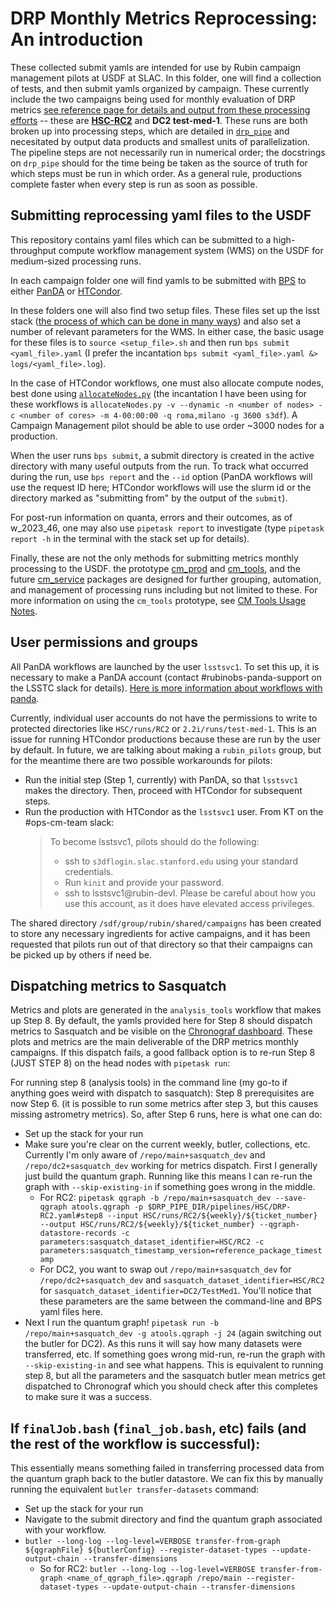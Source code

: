 # DRP Monthly Metrics Reprocessing: An introduction
These collected submit yamls are intended for use by Rubin campaign management pilots at USDF at SLAC. In this folder, one will find a collection of tests, and then submit yamls organized by campaign. These currently include the two campaigns being used for monthly evaluation of DRP metrics [see reference page for details and output from these processing efforts]( https://confluence.lsstcorp.org/display/DM/Monitoring+DRP+Pipeline+Performance) -- these are **[HSC-RC2](https://dmtn-088.lsst.io)** and **DC2 test-med-1**. These runs are both broken up into processing steps, which are detailed in [`drp_pipe`](https://github.com/lsst/drp_pipe/tree/main) and necesitated by output data products and smallest units of parallelization. The pipeline steps are not necessarily run in numerical order; the docstrings on `drp_pipe` should for the time being be taken as the source of truth for which steps must be run in which order. As a general rule, productions complete faster when every step is run as soon as possible.
## Submitting reprocessing yaml files to the USDF
This repository contains yaml files which can be submitted to a high-throughput compute workflow management system (WMS) on the USDF for medium-sized processing runs.

In each campaign folder one will find yamls to be submitted with [BPS](https://pipelines.lsst.io/modules/lsst.ctrl.bps/index.html) to either [PanDA](https://pipelines.lsst.io/modules/lsst.ctrl.bps.panda/index.html) or [HTCondor](https://pipelines.lsst.io/modules/lsst.ctrl.bps.htcondor/index.html).

In these folders one will also find two setup files. These files set up the lsst stack ([the process of which can be done in many ways](https://developer.lsst.io/usdf/stack.html)) and also set a number of relevant parameters for the WMS. In either case, the basic usage for these files is to `source <setup_file>.sh` and then run `bps submit <yaml_file>.yaml` (I prefer the incantation `bps submit <yaml_file>.yaml &> logs/<yaml_file>.log`).

In the case of HTCondor workflows, one must also allocate compute nodes, best done using [`allocateNodes.py`](https://developer.lsst.io/usdf/batch.html) (the incantation I have been using for these workflows is `allocateNodes.py -v --dynamic -n <number of nodes> -c <number of cores> -m 4-00:00:00 -q roma,milano -g 3600 s3df`). A Campaign Management pilot should be able to use order ~3000 nodes for a production.

When the user runs `bps submit`, a submit directory is created in the active directory with many useful outputs from the run. To track what occurred during the run, use `bps report` and the `--id` option (PanDA workflows will use the request ID here; HTCondor workflows will use the slurm id or the directory marked as "submitting from" by the output of the `submit`).

For post-run information on quanta, errors and their outcomes, as of w_2023_46, one may also use `pipetask report` to investigate (type `pipetask report -h` in the terminal with the stack set up for details).

Finally, these are not the only methods for submitting metrics monthly processing to the USDF. the prototype [cm_prod](https://github.com/lsst-dm/cm_prod) and [cm_tools](https://github.com/lsst-dm/cm_tools), and the future [cm_service]() packages are designed for further grouping, automation, and management of processing runs including but not limited to these. For more information on using the `cm_tools` prototype, see [CM Tools Usage Notes](https://confluence.lsstcorp.org/display/DM/CM+Tools+usage+notes).
## User permissions and groups
All PanDA workflows are launched by the user `lsstsvc1`. To set this up, it is necessary to make a PanDA account (contact #rubinobs-panda-support on the LSSTC slack for details). [Here is more information about workflows with panda](https://panda.lsst.io/index.html).

Currently, individual user accounts do not have the permissions to write to protected directories like `HSC/runs/RC2` or `2.2i/runs/test-med-1`. This is an issue for running HTCondor productions because these are run by the user by default. In future, we are talking about making a `rubin_pilots` group, but for the meantime there are two possible workarounds for pilots:
* Run the initial step (Step 1, currently) with PanDA, so that `lsstsvc1` makes the directory. Then, proceed with HTCondor for subsequent steps.
* Run the production with HTCondor as the `lsstsvc1` user. From KT on the #ops-cm-team slack:
  > To become lsstsvc1, pilots should do the following:
  > * ssh to `s3dflogin.slac.stanford.edu` using your standard credentials.
  > * Run `kinit` and provide your password.
  > * ssh to lsstsvc1@rubin-devl.
  > Please be careful about how you use this account, as it does have elevated access privileges.

The shared directory `/sdf/group/rubin/shared/campaigns` has been created to store any necessary ingredients for active campaigns, and it has been requested that pilots run out of that directory so that their campaigns can be picked up by others if need be.
## Dispatching metrics to Sasquatch
Metrics and plots are generated in the `analysis_tools` workflow that makes up Step 8. By default, the yamls provided here for Step 8 should dispatch metrics to Sasquatch and be visible on the [Chronograf dashboard](https://usdf-rsp-dev.slac.stanford.edu/chronograf/sources/1/dashboards/6?refresh=Paused&tempVars%5Btime_start%5D=One%20year%20prior%20to%20end&tempVars%5Btract%5D=9813&tempVars%5Bdataset%5D=HSC%2FRC2&lower=now%28%29%20-%2015m). These plots and metrics are the main deliverable of the DRP metrics monthly campaigns. If this dispatch fails, a good fallback option is to re-run Step 8 (JUST STEP 8) on the head nodes with `pipetask run`:

For running step 8 (analysis tools) in the command line (my go-to if anything goes weird with dispatch to sasquatch):
Step 8 prerequisites are now Step 6. (it is possible to run some metrics after step 3, but this causes missing astrometry metrics).
So, after Step 6 runs, here is what one can do:
* Set up the stack for your run
* Make sure you're clear on the current weekly, butler, collections, etc.
Currently I'm only aware of `/repo/main+sasquatch_dev` and `/repo/dc2+sasquatch_dev` working for metrics dispatch.
First I generally just build the quantum graph. Running like this means I can re-run the graph with `--skip-existing-in` if something goes wrong in the middle.
  * For RC2: `pipetask qgraph -b /repo/main+sasquatch_dev --save-qgraph atools.qgraph -p $DRP_PIPE_DIR/pipelines/HSC/DRP-RC2.yaml#step8 --input HSC/runs/RC2/${weekly}/${ticket_number} --output HSC/runs/RC2/${weekly}/${ticket_number} --qgraph-datastore-records -c parameters:sasquatch_dataset_identifier=HSC/RC2 -c parameters:sasquatch_timestamp_version=reference_package_timestamp`
  * For DC2, you want to swap out `/repo/main+sasquatch_dev` for `/repo/dc2+sasquatch_dev` and `sasquatch_dataset_identifier=HSC/RC2` for `sasquatch_dataset_identifier=DC2/TestMed1`. You'll notice that these parameters are the same between the command-line and BPS yaml files here.
* Next I run the quantum graph! `pipetask run -b /repo/main+sasquatch_dev -g atools.qgraph -j 24` (again switching out the butler for DC2). As this runs it will say how many datasets were transferred, etc. If something goes wrong mid-run, re-run the graph with `--skip-existing-in` and see what happens.
This is equivalent to running step 8, but all the parameters and the sasquatch butler mean metrics get dispatched to Chronograf which you should check after this completes to make sure it was a success.
## If `finalJob.bash` (`final_job.bash`, etc) fails (and the rest of the workflow is successful):
This essentially means something failed in transferring processed data from the quantum graph back to the butler datastore. We can fix this by manually running the equivalent `butler transfer-datasets` command:
* Set up the stack for your run
* Navigate to the submit directory and find the quantum graph associated with your workflow.
* `butler --long-log --log-level=VERBOSE transfer-from-graph ${qgraphFile} ${butlerConfig} --register-dataset-types --update-output-chain --transfer-dimensions`
  * So for RC2: `butler --long-log --log-level=VERBOSE transfer-from-graph <name_of_qgraph_file>.qgraph /repo/main --register-dataset-types --update-output-chain --transfer-dimensions`
